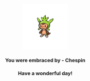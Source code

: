 <p align="center">
    <img src="https://raw.githubusercontent.com/PokeAPI/sprites/master/sprites/pokemon/650.png" width="150" height="150">
</p>
<h3 align="center">You were embraced by - <b>Chespin</b></h3>
<h3 align="center">Have a wonderful day!</h3>
